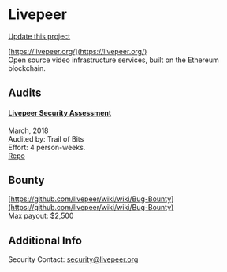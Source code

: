 
# Livepeer

[Update this project](https://github.com/ConsenSys/blockchainSecurityDB/edit/master/projects/livepeer.json)
  
[https://livepeer.org/](https://livepeer.org/)<br>
Open source video infrastructure services, built on the Ethereum blockchain.


## Audits



#### [Livepeer Security Assessment](https://github.com/trailofbits/publications/blob/master/reviews/livepeer.pdf)

March, 2018<br>
Audited by: Trail of Bits<br>Effort: 4 person-weeks.<br>
[Repo](https://github.com/livepeer/protocol/tree/master/contracts)<br>
      

  

## Bounty

[https://github.com/livepeer/wiki/wiki/Bug-Bounty](https://github.com/livepeer/wiki/wiki/Bug-Bounty)<br>
Max payout: $2,500


## Additional Info

Security Contact: security@livepeer.org
